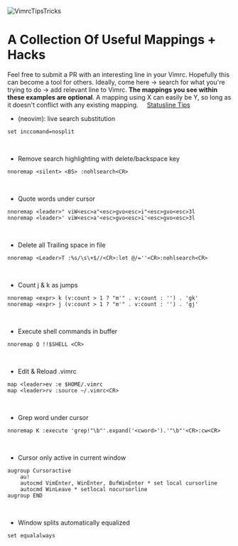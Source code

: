 ![VimrcTipsTricks](https://cdn-images-1.medium.com/max/2000/1*n4hLwVDtv4ywXxGuTaipbw.png)

# A Collection Of Useful Mappings + Hacks

Feel free to submit a PR with an interesting line in your Vimrc. Hopefully this can become a tool for others. Ideally, come here -> search for what you're trying to do -> add relevant line to Vimrc. **The mappings you see within these examples are optional**. A mapping using <leader>X can easily be <leader>Y, so long as it doesn't conflict with any existing mapping.
&nbsp;
&nbsp;
[Statusline Tips](https://github.com/beigebrucewayne/VimTips/blob/master/statusline.md)
&nbsp;
&nbsp;
&nbsp;
* (neovim): live search substitution
```vimL
set inccomand=nosplit
```
&nbsp;
* Remove search highlighting with delete/backspace key
```vimL
nnoremap <silent> <BS> :nohlsearch<CR>
```
&nbsp;
* Quote words under cursor
```vimL
nnoremap <leader>" viW<esc>a"<esc>gvo<esc>i"<esc>gvo<esc>3l
nnoremap <leader>' viW<esc>a'<esc>gvo<esc>i'<esc>gvo<esc>3l
```
&nbsp;
* Delete all Trailing space in file
```vimL
nnoremap <Leader>T :%s/\s\+$//<CR>:let @/=''<CR>:nohlsearch<CR>
```
&nbsp;
* Count j & k as jumps
```vimL
nnoremap <expr> k (v:count > 1 ? "m'" . v:count : '') . 'gk'
nnoremap <expr> j (v:count > 1 ? "m'" . v:count : '') . 'gj'
```
&nbsp;
* Execute shell commands in buffer
```vimL
nnoremap Q !!$SHELL <CR>
```
&nbsp;
* Edit & Reload .vimrc
```vimL
map <leader>ev :e $HOME/.vimrc
map <leader>rv :source ~/.vimrc<CR>
```
&nbsp;
* Grep word under cursor
```vimL
nnoremap K :execute 'grep!"\b"'.expand('<cword>').'"\b"'<CR>:cw<CR>
```
&nbsp;
* Cursor only active in current window
```vimL
augroup Cursoractive
    au!
    autocmd VimEnter, WinEnter, BufWinEnter * set local cursorline
    autocmd WinLeave * setlocal nocursorline
augroup END
```
&nbsp;
* Window splits automatically equalized
```vimL
set equalalways
```

